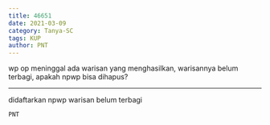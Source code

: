 ```yaml
---
title: 46651
date: 2021-03-09
category: Tanya-SC
tags: KUP
author: PNT
---
```


wp op meninggal ada warisan yang menghasilkan, warisannya belum terbagi, apakah npwp bisa dihapus?

---

didaftarkan npwp warisan belum terbagi

`PNT`
